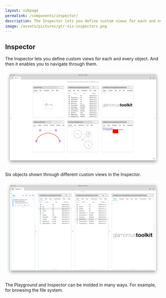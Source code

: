 ```yaml
---
layout: subpage
permalink: /components/inspector/
description: The Inspector lets you define custom views for each and every object. And then it enables you to navigate through them.
image: /assets/pictures/gtr-six-inspectors.png
---
```


<section id="inspector">
	<div class="container pt-5 pb-5 jumbotron-small">
  	<div class="row">
    		<div class="col-md-12">
	        <h1>Inspector</h1>
	        <p class="lead">The Inspector lets you define custom views for each and every object. And then it enables you to navigate through them.</p>
          <div class="sample">
            <img src="/assets/pictures/gtr-six-inspectors.png"/>
            <div class="picture-caption">
              <p>Six objects shown through different custom views in the Inspector.</p>
            </div>
          </div> 
        	<div class="sample">
            <img src="/assets/pictures/gtr-playground-inspector-filesystem.png"/>
            <div class="picture-caption">
              <p>The Playground and Inspector can be molded in many ways. For example, for browsing the file system.</p>
            </div>
          </div>
    		</div>
  	</div>
	</div>
</section>
